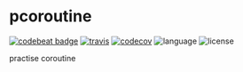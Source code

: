 # pcoroutine

[![codebeat badge](https://codebeat.co/badges/ea5cf4df-0f2f-45b2-a112-2b0ac54ea6ff)](https://codebeat.co/projects/github-com-zhisays-pcoroutine-master) [![travis](https://www.travis-ci.org/zhisays/pcoroutine.svg?branch=master)](https://travis-ci.org/zhisays/pcoroutine) [![codecov](https://codecov.io/gh/zhisays/pcoroutine/branch/master/graph/badge.svg)](https://codecov.io/gh/zhisays/pcoroutine) ![language](https://img.shields.io/badge/language-python-000000.svg) ![license](https://img.shields.io/badge/license-MIT-000000.svg)

practise coroutine
